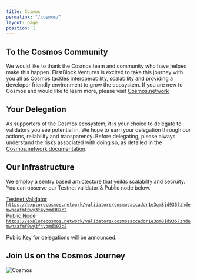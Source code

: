 ```yaml
---
title: Cosmos
permalink: "/cosmos/"
layout: page
position: 1
---
```


## To the Cosmos Community
We would like to thank the Cosmos team and community who have helped make this happen. FirstBlock Ventures is excited to take this journey with you all as Cosmos tackles interoperability, scalability and providing a developer friendly environment to grow the ecosystem.  If you are new to Cosmos and would like to learn more, please visit [Cosmos.network](https://cosmos.network)

## Your Delegation
As supporters of the Cosmos ecosystem, it is your choice to delegate to validators you see potential in. We hope to earn your delegation through our actions, reliability and transparency. Before delegating, please always understand the risks associated with doing so, as detailed in the [Cosmos.network documentation](https://cosmos.network/docs/resources/delegator-faq.html#risks).

## Our Infrastructure
We employ a sentry based arhictecture that yeilds scalabilty and secruity.  You can observe our Testnet validator & Public node below.

<div class="button-w-code">
	<a href="https://explorecosmos.network/validators/cosmosaccaddr1e3qm8jd9357zhdemwnaafmf0wy3f4yqmd307c2" class="button" target="_blank">Testnet Validator</a>
	<code><a href="https://explorecosmos.network/validators/cosmosvaladdr1lu4svk6agftvnu2h2mdkpq9mewd6rw6l6xv5r3"  target="_blank">https://explorecosmos.network/validators/cosmosaccaddr1e3qm8jd9357zhdemwnaafmf0wy3f4yqmd307c2</a></code>
</div>

<div class="button-w-code">
	<a href="https://explorecosmos.network/validators/cosmosvaladdr1lu4svk6agftvnu2h2mdkpq9mewd6rw6l6xv5r3" class="button dark"  target="_blank">Public Node</a>
	<code><a href="https://explorecosmos.network/validators/cosmosaccaddr1e3qm8jd9357zhdemwnaafmf0wy3f4yqmd307c2"  target="_blank">https://explorecosmos.network/validators/cosmosaccaddr1e3qm8jd9357zhdemwnaafmf0wy3f4yqmd307c2</a></code>
</div>

Public Key for delegations will be announced.

## Join Us on the Cosmos Journey 

![Cosmos](https://puu.sh/BnHTa/36902d0e37.png)
